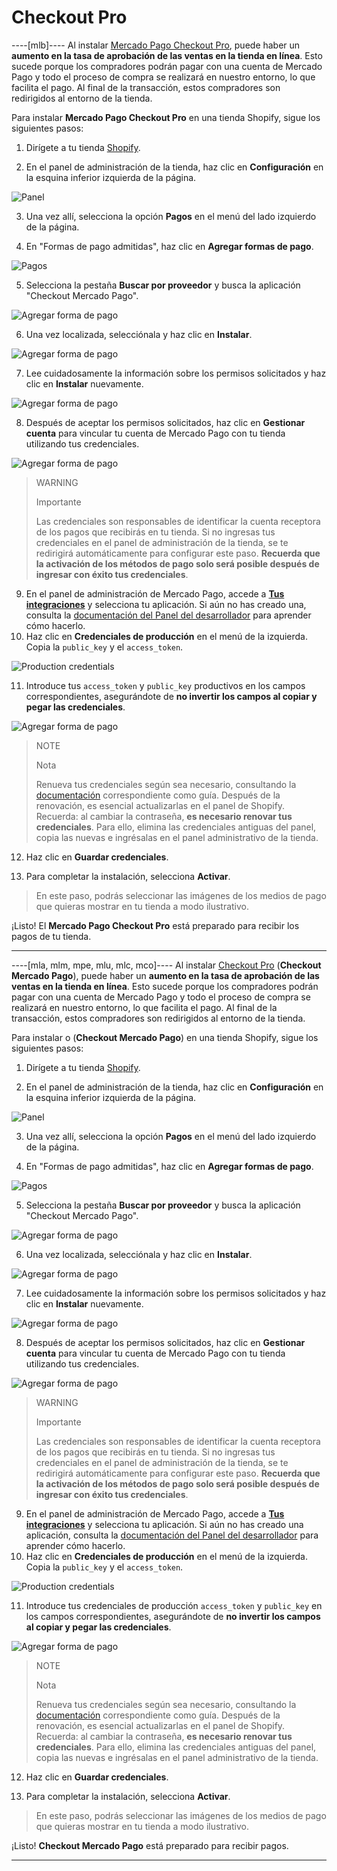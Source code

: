 # Checkout Pro

----[mlb]----
Al instalar [Mercado Pago Checkout Pro](/developers/es/docs/checkout-pro/landing), puede haber un **aumento en la tasa de aprobación de las ventas en la tienda en línea**. Esto sucede porque los compradores podrán pagar con una cuenta de Mercado Pago y todo el proceso de compra se realizará en nuestro entorno, lo que facilita el pago. Al final de la transacción, estos compradores son redirigidos al entorno de la tienda.

Para instalar **Mercado Pago Checkout Pro** en una tienda Shopify, sigue los siguientes pasos:

1. Dirígete a tu tienda [Shopify](https://accounts.shopify.com/store-login).

2. En el panel de administración de la tienda, haz clic en **Configuración** en la esquina inferior izquierda de la página.

![Panel](/images/shopify/store-panel-es.png)

3. Una vez allí, selecciona la opción **Pagos** en el menú del lado izquierdo de la página.

4. En "Formas de pago admitidas", haz clic en **Agregar formas de pago**.

![Pagos](/images/shopify/payments-page-es.png)

5. Selecciona la pestaña **Buscar por proveedor** y busca la aplicación "Checkout Mercado Pago".

![Agregar forma de pago](/images/shopify/add-payment-method-es.png)

6. Una vez localizada, selecciónala y haz clic en **Instalar**.

![Agregar forma de pago](/images/shopify/provider-es.png)

7. Lee cuidadosamente la información sobre los permisos solicitados y haz clic en **Instalar** nuevamente.

![Agregar forma de pago](/images/shopify/install-app-es.png)

8. Después de aceptar los permisos solicitados, haz clic en **Gestionar cuenta** para vincular tu cuenta de Mercado Pago con tu tienda utilizando tus credenciales.

![Agregar forma de pago](/images/shopify/manage-account-es.png)

> WARNING
>
> Importante
>
> Las credenciales son responsables de identificar la cuenta receptora de los pagos que recibirás en tu tienda. Si no ingresas tus credenciales en el panel de administración de la tienda, se te redirigirá automáticamente para configurar este paso. **Recuerda que la activación de los métodos de pago solo será posible después de ingresar con éxito tus credenciales**.

9. En el panel de administración de Mercado Pago, accede a **[Tus integraciones](https://www.mercadopago[FAKER][URL][DOMAIN]/developers/panel/app)** y selecciona tu aplicación. Si aún no has creado una, consulta la [documentación del Panel del desarrollador](/developers/es/guides/additional-content/your-integrations/dashboard) para aprender cómo hacerlo.
10. Haz clic en **Credenciales de producción** en el menú de la izquierda. Copia la `public_key` y el `access_token`.

![Production credentials](/images/woocomerce/test-prod-credentials-api-es.png)

11. Introduce tus `access_token` y `public_key` productivos en los campos correspondientes, asegurándote de **no invertir los campos al copiar y pegar las credenciales**.

![Agregar forma de pago](/images/shopify/add-credentials-es.png)

> NOTE
>
> Nota
>
> Renueva tus credenciales según sea necesario, consultando la [documentación](/developers/es/docs/shopify/best-practices/credentials-best-practices/secure-credentials) correspondiente como guía. Después de la renovación, es esencial actualizarlas en el panel de Shopify. Recuerda: al cambiar la contraseña, **es necesario renovar tus credenciales**. Para ello, elimina las credenciales antiguas del panel, copia las nuevas e ingrésalas en el panel administrativo de la tienda.

12. Haz clic en **Guardar credenciales**.

13. Para completar la instalación, selecciona **Activar**.

> En este paso, podrás seleccionar las imágenes de los medios de pago que quieras mostrar en tu tienda a modo ilustrativo. 

¡Listo! El **Mercado Pago Checkout Pro** está preparado para recibir los pagos de tu tienda.

------------
----[mla, mlm, mpe, mlu, mlc, mco]----
Al instalar [Checkout Pro](/developers/es/docs/checkout-pro/landing) (**Checkout Mercado Pago**), puede haber un **aumento en la tasa de aprobación de las ventas en la tienda en línea**. Esto sucede porque los compradores podrán pagar con una cuenta de Mercado Pago y todo el proceso de compra se realizará en nuestro entorno, lo que facilita el pago. Al final de la transacción, estos compradores son redirigidos al entorno de la tienda.

Para instalar o (**Checkout Mercado Pago**) en una tienda Shopify, sigue los siguientes pasos:

1. Dirígete a tu tienda [Shopify](https://accounts.shopify.com/store-login).

2. En el panel de administración de la tienda, haz clic en **Configuración** en la esquina inferior izquierda de la página.

![Panel](/images/shopify/store-panel-es.png)

3. Una vez allí, selecciona la opción **Pagos** en el menú del lado izquierdo de la página.

4. En "Formas de pago admitidas", haz clic en **Agregar formas de pago**.

![Pagos](/images/shopify/payments-page-es.png)

5. Selecciona la pestaña **Buscar por proveedor** y busca la aplicación "Checkout Mercado Pago".

![Agregar forma de pago](/images/shopify/add-payment-method-es.png)

6. Una vez localizada, selecciónala y haz clic en **Instalar**.

![Agregar forma de pago](/images/shopify/provider-es.png)

7. Lee cuidadosamente la información sobre los permisos solicitados y haz clic en **Instalar** nuevamente.

![Agregar forma de pago](/images/shopify/install-app-es.png)

8. Después de aceptar los permisos solicitados, haz clic en **Gestionar cuenta** para vincular tu cuenta de Mercado Pago con tu tienda utilizando tus credenciales.

![Agregar forma de pago](/images/shopify/manage-account-es.png)

> WARNING
>
> Importante
>
> Las credenciales son responsables de identificar la cuenta receptora de los pagos que recibirás en tu tienda. Si no ingresas tus credenciales en el panel de administración de la tienda, se te redirigirá automáticamente para configurar este paso. **Recuerda que la activación de los métodos de pago solo será posible después de ingresar con éxito tus credenciales**.

9. En el panel de administración de Mercado Pago, accede a **[Tus integraciones](https://www.mercadopago[FAKER][URL][DOMAIN]/developers/panel/app)** y selecciona tu aplicación. Si aún no has creado una aplicación, consulta la [documentación del Panel del desarrollador](/developers/es/guides/additional-content/your-integrations/dashboard) para aprender cómo hacerlo.
10. Haz clic en **Credenciales de producción** en el menú de la izquierda. Copia la `public_key` y el `access_token`.

![Production credentials](/images/woocomerce/test-prod-credentials-api-es.png)

11. Introduce tus credenciales de producción `access_token` y `public_key` en los campos correspondientes, asegurándote de **no invertir los campos al copiar y pegar las credenciales**.

![Agregar forma de pago](/images/shopify/add-credentials-es.png)

> NOTE
>
> Nota
>
> Renueva tus credenciales según sea necesario, consultando la [documentación](/developers/es/docs/shopify/best-practices/credentials-best-practices/secure-credentials) correspondiente como guía. Después de la renovación, es esencial actualizarlas en el panel de Shopify. Recuerda: al cambiar la contraseña, **es necesario renovar tus credenciales**. Para ello, elimina las credenciales antiguas del panel, copia las nuevas e ingrésalas en el panel administrativo de la tienda.

12. Haz clic en **Guardar credenciales**.

13. Para completar la instalación, selecciona **Activar**.

> En este paso, podrás seleccionar las imágenes de los medios de pago que quieras mostrar en tu tienda a modo ilustrativo. 

¡Listo! **Checkout Mercado Pago** está preparado para recibir pagos.

------------